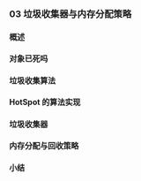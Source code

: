 ### 03 垃圾收集器与内存分配策略
>
#### 概述
>
#### 对象已死吗
>
#### 垃圾收集算法
>
#### HotSpot 的算法实现
>
#### 垃圾收集器
>
#### 内存分配与回收策略
>
#### 小结
